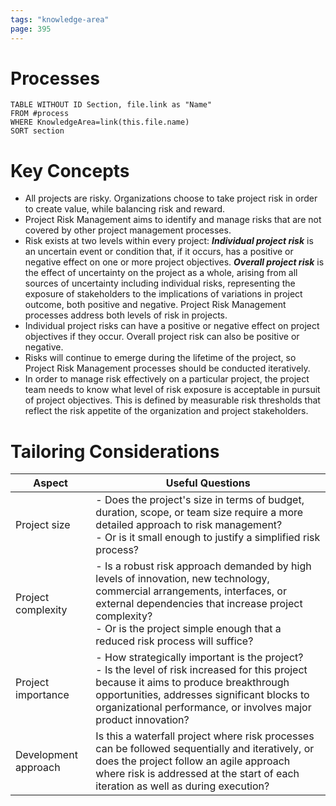 ```yaml
---
tags: "knowledge-area"
page: 395
---
```

# Processes
```dataview
TABLE WITHOUT ID Section, file.link as "Name"
FROM #process 
WHERE KnowledgeArea=link(this.file.name)
SORT section
```
# Key Concepts
- All projects are risky. Organizations choose to take project risk in order to create value, while balancing risk and reward.
- Project Risk Management aims to identify and manage risks that are not covered by other project management processes.
- Risk exists at two levels within every project: ***Individual project risk*** is an uncertain event or condition that, if it occurs, has a positive or negative effect on one or more project objectives. ***Overall project risk*** is the effect of uncertainty on the project as a whole, arising from all sources of uncertainty including individual risks, representing the exposure of stakeholders to the implications of variations in project outcome, both positive and negative. Project Risk Management processes address both levels of risk in projects.
- Individual project risks can have a positive or negative effect on project objectives if they occur. Overall project risk can also be positive or negative.
- Risks will continue to emerge during the lifetime of the project, so Project Risk Management processes should be conducted iteratively.
- In order to manage risk effectively on a particular project, the project team needs to know what level of risk exposure is acceptable in pursuit of project objectives. This is defined by measurable risk thresholds that reflect the risk appetite of the organization and project stakeholders.
# Tailoring Considerations
| Aspect | Useful Questions |
| ---- | ---- |
| Project size | - Does the project's size in terms of budget, duration, scope, or team size require a more detailed approach to risk management?<br>- Or is it small enough to justify a simplified risk process? |
| Project complexity | - Is a robust risk approach demanded by high levels of innovation, new technology, commercial arrangements, interfaces, or external dependencies that increase project complexity?<br>- Or is the project simple enough that a reduced risk process will suffice? |
| Project importance | - How strategically important is the project?<br>- Is the level of risk increased for this project because it aims to produce breakthrough opportunities, addresses significant blocks to organizational performance, or involves major product innovation? |
| Development approach | Is this a waterfall project where risk processes can be followed sequentially and iteratively, or does the project follow an agile approach where risk is addressed at the start of each iteration as well as during execution? |
